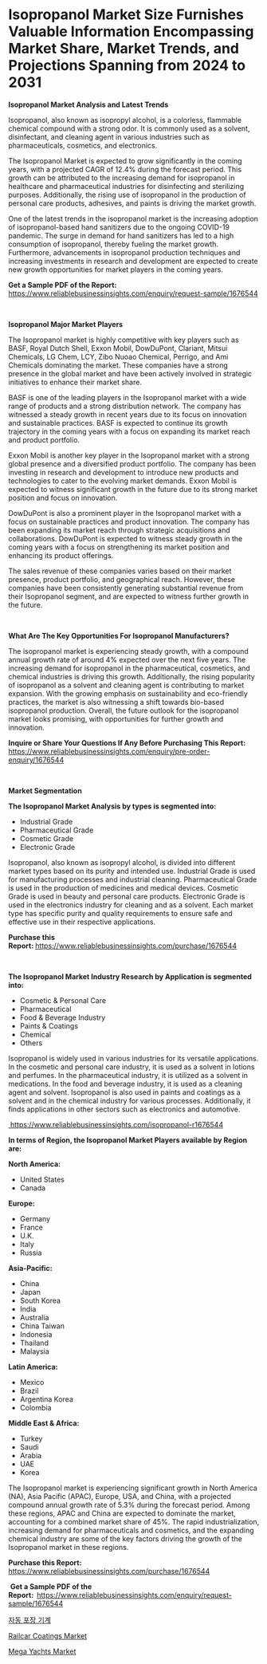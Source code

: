 <p><h1>Isopropanol Market Size Furnishes Valuable Information Encompassing Market Share, Market Trends, and Projections Spanning from 2024 to 2031</h1></p><p><strong>Isopropanol Market Analysis and Latest Trends</strong></p>
<p><p>Isopropanol, also known as isopropyl alcohol, is a colorless, flammable chemical compound with a strong odor. It is commonly used as a solvent, disinfectant, and cleaning agent in various industries such as pharmaceuticals, cosmetics, and electronics.</p><p>The Isopropanol Market is expected to grow significantly in the coming years, with a projected CAGR of 12.4% during the forecast period. This growth can be attributed to the increasing demand for isopropanol in healthcare and pharmaceutical industries for disinfecting and sterilizing purposes. Additionally, the rising use of isopropanol in the production of personal care products, adhesives, and paints is driving the market growth.</p><p>One of the latest trends in the isopropanol market is the increasing adoption of isopropanol-based hand sanitizers due to the ongoing COVID-19 pandemic. The surge in demand for hand sanitizers has led to a high consumption of isopropanol, thereby fueling the market growth. Furthermore, advancements in isopropanol production techniques and increasing investments in research and development are expected to create new growth opportunities for market players in the coming years.</p></p>
<p><strong>Get a Sample PDF of the Report:&nbsp;</strong> <a href="https://www.reliablebusinessinsights.com/enquiry/request-sample/1676544">https://www.reliablebusinessinsights.com/enquiry/request-sample/1676544</a></p>
<p>&nbsp;</p>
<p><strong>Isopropanol Major Market Players</strong></p>
<p><p>The Isopropanol market is highly competitive with key players such as BASF, Royal Dutch Shell, Exxon Mobil, DowDuPont, Clariant, Mitsui Chemicals, LG Chem, LCY, Zibo Nuoao Chemical, Perrigo, and Ami Chemicals dominating the market. These companies have a strong presence in the global market and have been actively involved in strategic initiatives to enhance their market share.</p><p>BASF is one of the leading players in the Isopropanol market with a wide range of products and a strong distribution network. The company has witnessed a steady growth in recent years due to its focus on innovation and sustainable practices. BASF is expected to continue its growth trajectory in the coming years with a focus on expanding its market reach and product portfolio.</p><p>Exxon Mobil is another key player in the Isopropanol market with a strong global presence and a diversified product portfolio. The company has been investing in research and development to introduce new products and technologies to cater to the evolving market demands. Exxon Mobil is expected to witness significant growth in the future due to its strong market position and focus on innovation.</p><p>DowDuPont is also a prominent player in the Isopropanol market with a focus on sustainable practices and product innovation. The company has been expanding its market reach through strategic acquisitions and collaborations. DowDuPont is expected to witness steady growth in the coming years with a focus on strengthening its market position and enhancing its product offerings.</p><p>The sales revenue of these companies varies based on their market presence, product portfolio, and geographical reach. However, these companies have been consistently generating substantial revenue from their Isopropanol segment, and are expected to witness further growth in the future.</p></p>
<p>&nbsp;</p>
<p><strong>What Are The Key Opportunities For Isopropanol Manufacturers?</strong></p>
<p><p>The isopropanol market is experiencing steady growth, with a compound annual growth rate of around 4% expected over the next five years. The increasing demand for isopropanol in the pharmaceutical, cosmetics, and chemical industries is driving this growth. Additionally, the rising popularity of isopropanol as a solvent and cleaning agent is contributing to market expansion. With the growing emphasis on sustainability and eco-friendly practices, the market is also witnessing a shift towards bio-based isopropanol production. Overall, the future outlook for the isopropanol market looks promising, with opportunities for further growth and innovation.</p></p>
<p><strong>Inquire or Share Your Questions If Any Before Purchasing This Report:</strong> <a href="https://www.reliablebusinessinsights.com/enquiry/pre-order-enquiry/1676544">https://www.reliablebusinessinsights.com/enquiry/pre-order-enquiry/1676544</a></p>
<p>&nbsp;</p>
<p><strong>Market Segmentation</strong></p>
<p><strong>The Isopropanol Market Analysis by types is segmented into:</strong></p>
<p><ul><li>Industrial Grade</li><li>Pharmaceutical Grade</li><li>Cosmetic Grade</li><li>Electronic Grade</li></ul></p>
<p><p>Isopropanol, also known as isopropyl alcohol, is divided into different market types based on its purity and intended use. Industrial Grade is used for manufacturing processes and industrial cleaning. Pharmaceutical Grade is used in the production of medicines and medical devices. Cosmetic Grade is used in beauty and personal care products. Electronic Grade is used in the electronics industry for cleaning and as a solvent. Each market type has specific purity and quality requirements to ensure safe and effective use in their respective applications.</p></p>
<p><strong>Purchase this Report:&nbsp;</strong><a href="https://www.reliablebusinessinsights.com/purchase/1676544">https://www.reliablebusinessinsights.com/purchase/1676544</a></p>
<p>&nbsp;</p>
<p><strong>The Isopropanol Market Industry Research by Application is segmented into:</strong></p>
<p><ul><li>Cosmetic & Personal Care</li><li>Pharmaceutical</li><li>Food & Beverage Industry</li><li>Paints & Coatings</li><li>Chemical</li><li>Others</li></ul></p>
<p><p>Isopropanol is widely used in various industries for its versatile applications. In the cosmetic and personal care industry, it is used as a solvent in lotions and perfumes. In the pharmaceutical industry, it is utilized as a solvent in medications. In the food and beverage industry, it is used as a cleaning agent and solvent. Isopropanol is also used in paints and coatings as a solvent and in the chemical industry for various processes. Additionally, it finds applications in other sectors such as electronics and automotive.</p></p>
<p><a href="https://www.reliablebusinessinsights.com/isopropanol-r1676544">&nbsp;https://www.reliablebusinessinsights.com/isopropanol-r1676544</a></p>
<p><strong>In terms of Region, the Isopropanol Market Players available by Region are:</strong></p>
<p>
    <p> <strong> North America: </strong>
        <ul>
            <li>United States</li>
            <li>Canada</li>
        </ul>
        </p> 
    <p> <strong> Europe: </strong>
        <ul>
            <li>Germany</li>
            <li>France</li>
            <li>U.K.</li>
            <li>Italy</li>
            <li>Russia</li>
        </ul>
        </p> 
    <p> <strong> Asia-Pacific: </strong>
        <ul>
            <li>China</li>
            <li>Japan</li>
            <li>South Korea</li>
            <li>India</li>
            <li>Australia</li>
            <li>China Taiwan</li>
            <li>Indonesia</li>
            <li>Thailand</li>
            <li>Malaysia</li>
        </ul>
        </p> 
    <p> <strong> Latin America: </strong>
        <ul>
            <li>Mexico</li>
            <li>Brazil</li>
            <li>Argentina Korea</li>
            <li>Colombia</li>
        </ul>
        </p> 
    <p> <strong> Middle East & Africa: </strong>
        <ul>
            <li>Turkey</li>
            <li>Saudi</li>
            <li>Arabia</li>
            <li>UAE</li>
            <li>Korea</li>
        </ul>
    </p>
    </p>
<p><p>The Isopropanol market is experiencing significant growth in North America (NA), Asia Pacific (APAC), Europe, USA, and China, with a projected compound annual growth rate of 5.3% during the forecast period. Among these regions, APAC and China are expected to dominate the market, accounting for a combined market share of 45%. The rapid industrialization, increasing demand for pharmaceuticals and cosmetics, and the expanding chemical industry are some of the key factors driving the growth of the Isopropanol market in these regions.</p></p>
<p><strong>Purchase this Report: </strong><a href="https://www.reliablebusinessinsights.com/purchase/1676544">https://www.reliablebusinessinsights.com/purchase/1676544</a></p>
<p>&nbsp;<strong>Get a Sample PDF of the Report:&nbsp;&nbsp;</strong><a href="https://www.reliablebusinessinsights.com/enquiry/request-sample/1676544">https://www.reliablebusinessinsights.com/enquiry/request-sample/1676544</a></p>
<p><strong></strong></p>
<p><p><a href="https://github.com/mpodehpw07370073/Market-Research-Report-List-3/blob/main/79760776481.md">자동 포장 기계</a></p><p><a href="https://view.publitas.com/reportprime-1/global-railcar-coatings-industry-types-applications-market-players-regional-growth-analysis-and-future-scenarios-2024-2031/">Railcar Coatings Market</a></p><p><a href="https://medium.com/@scottroberts2661/mega-yachts-market-trends-a-detailed-study-of-its-market-segmentation-and-analyzing-the-importance-241195041a50">Mega Yachts Market</a></p></p>